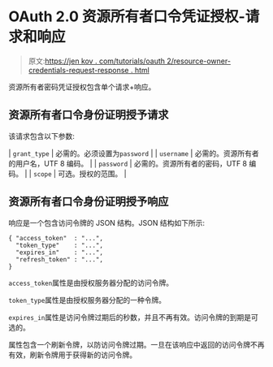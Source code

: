 # OAuth 2.0 资源所有者口令凭证授权-请求和响应

> 原文:[https://jen kov . com/tutorials/oauth 2/resource-owner-credentials-request-response . html](https://jenkov.com/tutorials/oauth2/resource-owner-credentials-request-response.html)

资源所有者密码凭证授权包含单个请求+响应。

## 资源所有者口令身份证明授予请求

该请求包含以下参数:

| `grant_type` | 必需的。必须设置为`password` |
| `username` | 必需的。资源所有者的用户名，UTF 8 编码。 |
| `password` | 必需的。资源所有者的密码，UTF 8 编码。 |
| `scope` | 可选。授权的范围。 |

## 资源所有者口令身份证明授予响应

响应是一个包含访问令牌的 JSON 结构。JSON 结构如下所示:

```
{ "access_token"  : "...",
  "token_type"    : "...",
  "expires_in"    : "...",
  "refresh_token" : "...",
}

```

`access_token`属性是由授权服务器分配的访问令牌。

`token_type`属性是由授权服务器分配的一种令牌。

`expires_in`属性是访问令牌过期后的秒数，并且不再有效。访问令牌的到期是可选的。

属性包含一个刷新令牌，以防访问令牌过期。一旦在该响应中返回的访问令牌不再有效，刷新令牌用于获得新的访问令牌。